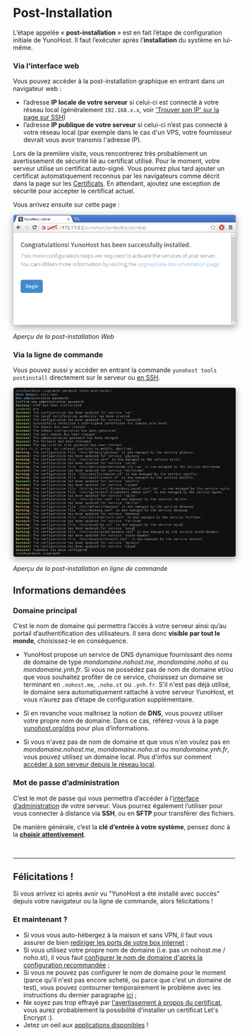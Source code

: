 
# Post-Installation

L’étape appelée « **post-installation** » est en fait l’étape de configuration initiale de YunoHost. Il faut l’exécuter après l’**installation** du système en lui-même.

### Via l'interface web

Vous pouvez accéder à la post-installation graphique en entrant dans un navigateur web :
* l’adresse **IP locale de votre serveur** si celui-ci est connecté à votre réseau local (généralement `192.168.x.x`, voir ['Trouver son IP' sur la page sur SSH](/ssh))
* l’adresse **IP publique de votre serveur** si celui-ci n’est pas connecté à votre réseau local (par exemple dans le cas d'un VPS, votre fournisseur devrait vous avoir transmis l'adresse IP).

Lors de la première visite, vous rencontrerez très probablement un avertissement de sécurité lié au certificat utilisé. Pour le moment, votre serveur utilise un certificat auto-signé. Vous pourrez plus tard ajouter un certificat automatiquement reconnus par les navigateurs comme décrit dans la page sur les [Certificats](/certificate). En attendant, ajoutez une exception de sécurité pour accepter le certificat actuel.

Vous arrivez ensuite sur cette page :

<img style="max-width:100%;border-radius: 5px;border: 1px solid rgba(0,0,0,0.15);box-shadow: 0 5px 15px rgba(0,0,0,0.35);" src="/images/postinstall_web.png">

*<p class="text-muted">Aperçu de la post-installation Web</p>*

### Via la ligne de commande

Vous pouvez aussi y accéder en entrant la commande `yunohost tools postinstall` directement sur le serveur ou [en SSH](/ssh).

<img style="max-width:100%;border-radius: 5px;border: 1px solid rgba(0,0,0,0.15);box-shadow: 0 5px 15px rgba(0,0,0,0.35);" src="/images/postinstall_cli.png">

*<p class="text-muted">Aperçu de la post-installation en ligne de commande</p>*

## Informations demandées

### Domaine principal

C’est le nom de domaine qui permettra l’accès à votre serveur ainsi qu’au portail d’authentification des utilisateurs. Il sera donc **visible par tout le monde**, choisissez-le en conséquence.

* YunoHost propose un service de DNS dynamique fournissant des noms de domaine de type *mondomaine.nohost.me*, *mondomaine.noho.st* ou *mondomaine.ynh.fr*. Si vous ne possédez pas de nom de domaine et/ou que vous souhaitez profiter de ce service, choisissez un domaine se terminant en `.nohost.me`, `.noho.st` ou `.ynh.fr`. S'il n'est pas déjà utilisé, le domaine sera automatiquement rattaché à votre serveur YunoHost, et vous n’aurez pas d’étape de configuration supplémentaire.

* Si en revanche vous maîtrisez la notion de **DNS**, vous pouvez utiliser votre propre nom de domaine. Dans ce cas, référez-vous à la page [yunohost.org/dns](/dns_fr) pour plus d’informations.

* Si vous n'avez pas de nom de domaine et que vous n'en voulez pas en *mondomaine.nohost.me*, *mondomaine.noho.st* ou *mondomaine.ynh.fr*, vous pouvez utilisez un domaine local. Plus d'infos sur comment [accéder à son serveur depuis le réseau local](/dns_local_network_fr).


### Mot de passe d’administration

C’est le mot de passe qui vous permettra d’accéder à l’[interface d’administration](/admin_fr) de votre serveur. Vous pourrez également l’utiliser pour vous connecter à distance via **SSH**, ou en **SFTP** pour transférer des fichiers.

De manière générale, c’est la **clé d’entrée à votre système**, pensez donc à la **[choisir attentivement](http://www.commentcamarche.net/faq/8275-choisir-un-bon-mot-de-passe)**.

<br>

---

## Félicitations !

Si vous arrivez ici après avoir vu "YunoHost a été installé avec succès" depuis
votre navigateur ou la ligne de commande, alors félicitations !

### Et maintenant ?

- Si vous vous auto-hébergez à la maison et sans VPN, il faut vous assurer
  de bien [rediriger les ports de votre box internet](isp_box_config_fr) ;
- Si vous utilisez votre propre nom de domaine (i.e. pas un nohost.me /
  noho.st), il vous faut [configurer le nom de domaine d'après la configuration
  recommandée](dns_config_fr) ;
- Si vous ne pouvez pas configurer le nom de domaine pour le moment (parce qu'il
  n'est pas encore acheté, ou parce que c'est un domaine de test), vous pouvez
  contourner temporairement le problème avec les instructions du dernier
  paragraphe [ici](dns_local_network_fr) ;
- Ne soyez pas trop effrayé par [l'avertissement à propos du
  certificat](certificate_fr), vous aurez probablement la possibilité
  d'installer un certificat Let's Encrypt :).
- Jetez un oeil aux [applications disponibles](apps_fr) !

